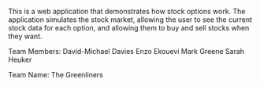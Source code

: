 This is a web application that demonstrates how stock options work. The application simulates the stock market, allowing the user to see the current stock data for each option, and allowing them to buy and sell stocks when they want.

Team Members:
David-Michael Davies
Enzo Ekouevi
Mark Greene
Sarah Heuker

Team Name: The Greenliners